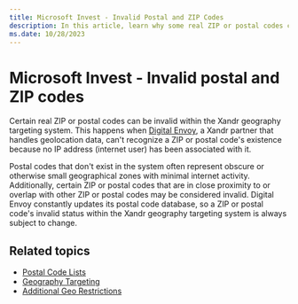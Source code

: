 ```yaml
---
title: Microsoft Invest - Invalid Postal and ZIP Codes
description: In this article, learn why some real ZIP or postal codes can be marked as invalid within the Xandr geography targeting system.
ms.date: 10/28/2023
---
```


# Microsoft Invest - Invalid postal and ZIP codes

Certain real ZIP or postal codes can be invalid within the Xandr geography targeting system. This happens when [Digital Envoy](https://www.digitalelement.com/), a Xandr partner that handles geolocation data, can't recognize a ZIP or postal code's existence because no IP address (internet user) has been associated with it.

Postal codes that don't exist in the system often represent obscure or otherwise small geographical zones with minimal internet activity.
Additionally, certain ZIP or postal codes that are in close proximity to or overlap with other ZIP or postal codes may be considered invalid. Digital Envoy constantly updates its postal code database, so a ZIP or postal code's invalid status within the Xandr geography targeting system is always subject to change.

## Related topics

- [Postal Code Lists](postal-code-lists.md)
- [Geography Targeting](geography-targeting.md)
- [Additional Geo Restrictions](additional-geo-restrictions-ali.md)
